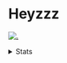 # Heyzzz  

[![.](https://skillicons.dev/icons?i=ts,nextjs,nestjs,mongodb)](https://skillicons.dev)  

<details>
<summary>Stats</summary
<!--START_SECTION:waka-->

```txt
TypeScript    7 hrs 13 mins   ███████████▒░░░░░░░░░░░░░   44.85 %
CSS           5 hrs 21 mins   ████████▒░░░░░░░░░░░░░░░░   33.24 %
JSON          1 hr 32 mins    ██▒░░░░░░░░░░░░░░░░░░░░░░   09.53 %
Other         1 hr 6 mins     █▓░░░░░░░░░░░░░░░░░░░░░░░   06.90 %
Bash          26 mins         ▓░░░░░░░░░░░░░░░░░░░░░░░░   02.79 %
```

<!--END_SECTION:waka-->
</details>

